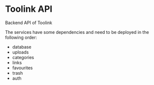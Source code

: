 # Toolink API

Backend API of Toolink

The services have some dependencies and need to be deployed in the following order:

* database
* uploads
* categories
* links
* favourites
* trash
* auth